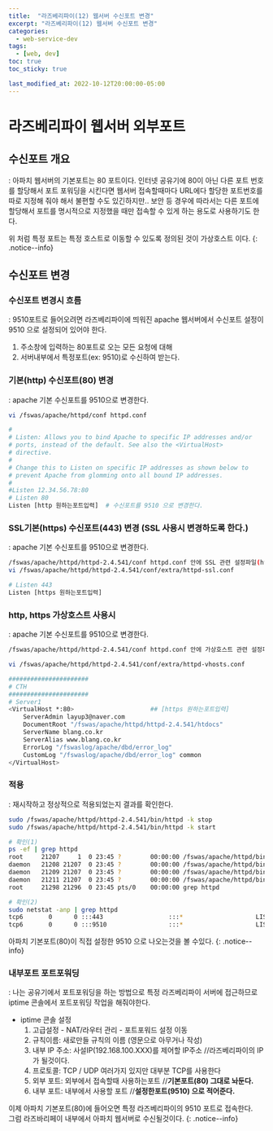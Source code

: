 ```yaml
---
title:  "라즈베리파이(12) 웹서버 수신포트 변경"
excerpt: "라즈베리파이(12) 웹서버 수신포트 변경"
categories:
  - web-service-dev
tags:
  - [web, dev]
toc: true
toc_sticky: true

last_modified_at: 2022-10-12T20:00:00-05:00
---
```


# 라즈베리파이 웹서버 외부포트
## 수신포트 개요
  : 아파치 웹서버의 기본포트는 80 포트이다. 인터넷 공유기에 80이 아닌 다른 포트 번호를 할당해서 포트 포워딩을 시킨다면 
  웹서버 접속할때마다 URL에다 할당한 포트번호를 따로 지정해 줘야 해서 불편할 수도 있긴하지만.. 보안 등 경우에 따라서는 
  다른 포트에 할당해서 포트를 명시적으로 지정했을 때만 접속할 수 있게 하는 용도로 사용하기도 한다.

위 처럼 특정 포트는 특정 호스트로 이동할 수 있도록 정의된 것이 가상호스트 이다.
{: .notice--info}


## 수신포트 변경
### 수신포트 변경시 흐름
  : 9510포트로 들어오려면 라즈베리파이에 띄워진 apache 웹서버에서 수신포트 설정이 9510 으로 설정되어 있어야 한다.

1. 주소창에 입력하는 80포트로 오는 모든 요청에 대해
2. 서버내부에서 특정포트(ex: 9510)로 수신하여 받는다.  

### 기본(http) 수신포트(80) 변경
  : apache 기본 수신포트를 9510으로 변경한다.

```bash
vi /fswas/apache/httpd/conf httpd.conf

#
# Listen: Allows you to bind Apache to specific IP addresses and/or
# ports, instead of the default. See also the <VirtualHost>
# directive.
#
# Change this to Listen on specific IP addresses as shown below to
# prevent Apache from glomming onto all bound IP addresses.
#
#Listen 12.34.56.78:80
# Listen 80
Listen [http 원하는포트입력]  # 수신포트를 9510 으로 변경한다.

```

### SSL기본(https) 수신포트(443) 변경 (SSL 사용시 변경하도록 한다.)
: apache 기본 수신포트를 9510으로 변경한다.

```bash
/fswas/apache/httpd/httpd-2.4.541/conf httpd.conf 안에 SSL 관련 설정파일(httpd-ssl.conf)이 include 되어있음
vi /fswas/apache/httpd/httpd-2.4.541/conf/extra/httpd-ssl.conf

# Listen 443
Listen [https 원하는포트입력]

```

### http, https 가상호스트 사용시
: apache 기본 수신포트를 9510으로 변경한다.

```bash
/fswas/apache/httpd/httpd-2.4.541/conf httpd.conf 안에 가상호스트 관련 설정파일(httpd-vhosts.conf)이 include 되어있음

vi /fswas/apache/httpd/httpd-2.4.541/conf/extra/httpd-vhosts.conf

######################
# CTH
######################
# Server1
<VirtualHost *:80>                     ## [https 원하는포트입력]
    ServerAdmin layup3@naver.com
    DocumentRoot "/fswas/apache/httpd/httpd-2.4.541/htdocs"
    ServerName blang.co.kr
    ServerAlias www.blang.co.kr
    ErrorLog "/fswaslog/apache/dbd/error_log"
    CustomLog "/fswaslog/apache/dbd/error_log" common
</VirtualHost>

```

### 적용
  : 재시작하고 정상적으로 적용되었는지 결과를 확인한다. 
  
```bash
sudo /fswas/apache/httpd/httpd-2.4.541/bin/httpd -k stop  
sudo /fswas/apache/httpd/httpd-2.4.541/bin/httpd -k start

# 확인(1)
ps -ef | grep httpd
root     21207     1  0 23:45 ?        00:00:00 /fswas/apache/httpd/bin/httpd -k start
daemon   21208 21207  0 23:45 ?        00:00:00 /fswas/apache/httpd/bin/httpd -k start
daemon   21209 21207  0 23:45 ?        00:00:00 /fswas/apache/httpd/bin/httpd -k start
daemon   21211 21207  0 23:45 ?        00:00:00 /fswas/apache/httpd/bin/httpd -k start
root     21298 21296  0 23:45 pts/0    00:00:00 grep httpd

# 확인(2)
sudo netstat -anp | grep httpd
tcp6       0      0 :::443                  :::*                    LISTEN      21207/httpd
tcp6       0      0 :::9510                 :::*                    LISTEN      21207/httpd

```

아파치 기본포트(80)이 직접 설정한 9510 으로 나오는것을 볼 수있다.
{: .notice--info}

### 내부포트 포트포워딩
  : 나는 공유기에서 포트포워딩을 하는 방법으로 특정 라즈베리파이 서버에 접근하므로 iptime 콘솔에서 포트포워딩 작업을 해줘야한다.
  
- iptime 콘솔 설정
  1. 고급설정 - NAT/라우터 관리 - 포트포워드 설정 이동
  2. 규칙이름: 새로만들 규칙의 이름 (영문으로 아무거나 작성)
  3. 내부 IP 주소: 사설IP(192.168.100.XXX)를 제어할 IP주소  //라즈베리파이의 IP가 될것이다.
  4. 프로토콜: TCP / UDP 여러가지 있지만 대부분 TCP를 사용한다
  5. 외부 포트: 외부에서 접속할때 사용하는포트  //**기본포트(80) 그대로 놔둔다.**
  6. 내부 포트: 내부에서 사용할 포트  //**설정한포트(9510) 으로 적어준다.**

이제 아파치 기본포트(80)에 들어오면 특정 라즈베리파이의 9510 포트로 접속한다.  
그럼 라즈바리페이 내부에서 아파치 웹서버로 수신될것이다.
{: .notice--info}
